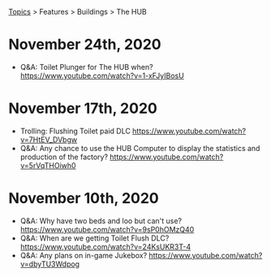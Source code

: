 [Topics](../../../topics.md) > Features > Buildings > The HUB

# November 24th, 2020
* Q&A: Toilet Plunger for The HUB when? https://www.youtube.com/watch?v=1-xFJyIBosU

# November 17th, 2020
* Trolling: Flushing Toilet paid DLC https://www.youtube.com/watch?v=7HtEV_DVbgw
* Q&A: Any chance to use the HUB Computer to display the statistics and production of the factory? https://www.youtube.com/watch?v=5rVqTHOiwh0

# November 10th, 2020
* Q&A: Why have two beds and loo but can't use? https://www.youtube.com/watch?v=9sP0hOMzQ40
* Q&A: When are we getting Toilet Flush DLC? https://www.youtube.com/watch?v=24KsUKR3T-4
* Q&A: Any plans on in-game Jukebox? https://www.youtube.com/watch?v=dbyTU3Wdpog
